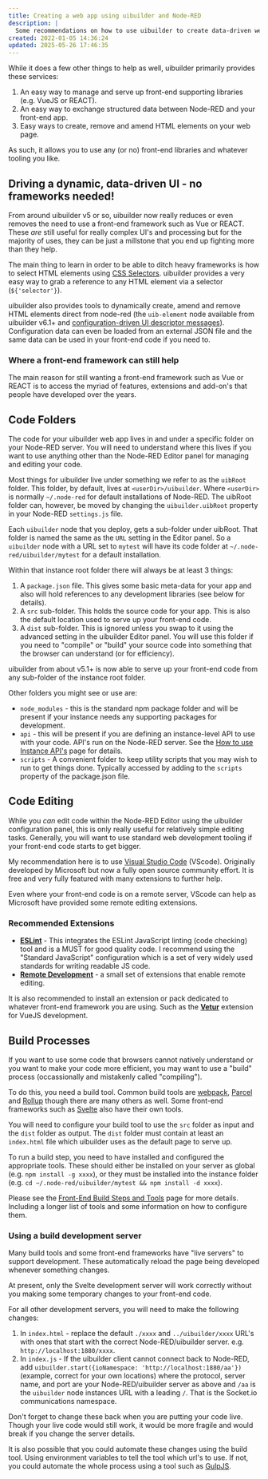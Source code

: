 ```yaml
---
title: Creating a web app using uibuilder and Node-RED
description: |
  Some recommendations on how to use uibuilder to create data-driven web applications.
created: 2022-01-05 14:36:24
updated: 2025-05-26 17:46:35
---
```


While it does a few other things to help as well, uibuilder primarily provides these services:

1. An easy way to manage and serve up front-end supporting libraries (e.g. VueJS or REACT).
2. An easy way to exchange structured data between Node-RED and your front-end app.
3. Easy ways to create, remove and amend HTML elements on your web page.

As such, it allows you to use any (or no) front-end libraries and whatever tooling you like.

## Driving a dynamic, data-driven UI - no frameworks needed!

From around uibuilder v5 or so, uibuilder now really reduces or even removes the need to use a front-end framework such as Vue or REACT. These _are_ still useful for really complex UI's and processing but for the majority of uses, they can be just a millstone that you end up fighting more than they help.

The main thing to learn in order to be able to ditch heavy frameworks is how to select HTML elements using [CSS Selectors](https://developer.mozilla.org/en-US/docs/Web/CSS/CSS_Selectors). uibuilder provides a very easy way to grab a reference to any HTML element via a selector (`${'selector'}`).

uibuilder also provides tools to dynamically create, amend and remove HTML elements direct from node-red (the `uib-element` node available from uibuilder v6.1+ and [configuration-driven UI descriptor messages](client-docs/config-driven-ui.md)). Configuration data can even be loaded from an external JSON file and the same data can be used in your front-end code if you need to.

### Where a front-end framework can still help

The main reason for still wanting a front-end framework such as Vue or REACT is to access the myriad of features, extensions and add-on's that people have developed over the years. 

## Code Folders

The code for your uibuilder web app lives in and under a specific folder on your Node-RED server. You will need to understand where this lives if you want to use anything other than the Node-RED Editor panel for managing and editing your code.

Most things for uibuilder live under something we refer to as the `uibRoot` folder. This folder, by default, lives at `<userDir>/uibuilder`. Where `<userDir>` is normally `~/.node-red` for default installations of Node-RED. The uibRoot folder can, however, be moved by changing the `uibuilder.uibRoot` property in your Node-RED `settings.js` file.

Each `uibuilder` node that you deploy, gets a sub-folder under uibRoot. That folder is named the same as the `URL` setting in the Editor panel. So a `uibuilder` node with a URL set to `mytest` will have its code folder at `~/.node-red/uibuilder/mytest` for a default installation.

Within that instance root folder there will always be at least 3 things:

1. A `package.json` file. This gives some basic meta-data for your app and also will hold references to any development libraries (see below for details).
2. A `src` sub-folder. This holds the source code for your app. This is also the default location used to serve up your front-end code.
3. A `dist` sub-folder. This is ignored unless you swap to it using the advanced setting in the uibuilder Editor panel.
   You will use this folder if you need to "compile" or "build" your source code into something that the browser can understand (or for efficiency).

uibuilder from about v5.1+ is now able to serve up your front-end code from any sub-folder of the instance root folder.

Other folders you might see or use are:

* `node_modules` - this is the standard npm package folder and will be present if your instance needs any supporting packages for development.
* `api` - this will be present if you are defining an instance-level API to use with your code. API's run on the Node-RED server. See the [How to use Instance API's](instance-apis) page for details.
* `scripts` - A convenient folder to keep utility scripts that you may wish to run to get things done. Typically accessed by adding to the `scripts` property of the package.json file.

## Code Editing

While you _can_ edit code within the Node-RED Editor using the uibuilder configuration panel, this is only really useful for relatively simple editing tasks. Generally,
you will want to use standard web development tooling if your front-end code starts to get bigger.

My recommendation here is to use [Visual Studio Code](https://code.visualstudio.com/) (VScode). Originally developed by Microsoft but now a fully open source community effort. It is free and very fully featured with many extensions to further help.

Even where your front-end code is on a remote server, VScode can help as Microsoft have provided some remote editing extensions.

### Recommended Extensions

* **[ESLint](https://marketplace.visualstudio.com/items?itemName=dbaeumer.vscode-eslint)** - This integrates the ESLint JavaScript linting (code checking) tool and is a MUST for good quality code. I
  recommend using the "Standard JavaScript" configuration which is a set of very widely used standards for writing readable JS code.
* **[Remote Development](https://marketplace.visualstudio.com/items?itemName=ms-vscode-remote.vscode-remote-extensionpack)** - a small set of extensions that enable remote editing.

It is also recommended to install an extension or pack dedicated to whatever front-end framework you are using. Such as the **[Vetur](https://marketplace.visualstudio.com/items?itemName=octref.vetur)** extension for VueJS development.

## Build Processes

If you want to use some code that browsers cannot natively understand or you want to make your code more efficient, you may want
to use a "build" process (occassionally and mistakenly called "compiling").

To do this, you need a build tool. Common build tools are [webpack](https://webpack.js.org/), [Parcel](https://parceljs.org/) and [Rollup](https://rollupjs.org/) though
there are many others as well. Some front-end frameworks such as [Svelte](https://svelte.dev/) also have their own tools.

You will need to configure your build tool to use the `src` folder as input and the `dist` folder as output. The `dist` folder must contain at least an `index.html` file
which uibuilder uses as the default page to serve up.

To run a build step, you need to have installed and configured the appropriate tools. These should either be installed on your server as global (e.g. `npm install -g xxxx`),
or they must be installed into the instance folder (e.g. `cd ~/.node-red/uibuilder/mytest && npm install -d xxxx`).

Please see the [Front-End Build Steps and Tools](front-end-builds.md) page for more details. Including a longer list of tools and some information on how to configure them.

### Using a build development server

Many build tools and some front-end frameworks have "live servers" to support development. These automatically reload the page being developed
whenever something changes. 

At present, only the Svelte development server will work correctly without you making some temporary changes to your front-end code.

For all other development servers, you will need to make the following changes:

1. In `index.html` - replace the default `./xxxx` and `../uibuilder/xxxx` URL's with ones that start with the correct Node-RED/uibuilder server. e.g. `http://localhost:1880/xxxx`.
2. In `index.js` - If the uibuilder client cannot connect back to Node-RED, add `uibuilder.start({ioNamespace: 'http://localhost:1880/aa'})` (example, correct for your own locations) where the protocol, server name, and port are your Node-RED/uibuilder server as above and `/aa` is the `uibuilder` node instances URL with a leading `/`. That is the Socket.io communications namespace.

Don't forget to change these back when you are putting your code live. Though your live code would still work, it would be more fragile and would break if you change the server details.

It is also possible that you could automate these changes using the build tool. Using environment variables to tell the tool which url's to use. If not, you could automate the whole process using a tool such as [GulpJS](https://gulpjs.com/).
